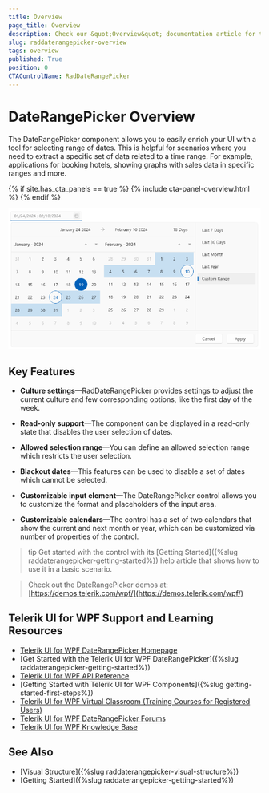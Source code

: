 ```yaml
---
title: Overview
page_title: Overview
description: Check our &quot;Overview&quot; documentation article for the RadDateRangePicker WPF control.
slug: raddaterangepicker-overview
tags: overview
published: True
position: 0
CTAControlName: RadDateRangePicker
---
```


# DateRangePicker Overview

The DateRangePicker component allows you to easily enrich your UI with a tool for selecting range of dates. This is helpful for scenarios where you need to extract a specific set of data related to a time range. For example, applications for booking hotels, showing graphs with sales data in specific ranges and more. 

{% if site.has_cta_panels == true %}
{% include cta-panel-overview.html %}
{% endif %}

![Rad Date Range Overview](images/raddaterangepicker-overview-0.png)

## Key Features

* __Culture settings__&mdash;RadDateRangePicker provides settings to adjust the current culture and few corresponding options, like the first day of the week.

* __Read-only support__&mdash;The component can be displayed in a read-only state that disables the user selection of dates.

* __Allowed selection range__&mdash;You can define an allowed selection range which restricts the user selection.

* __Blackout dates__&mdash;This features can be used to disable a set of dates which cannot be selected.

* __Customizable input element__&mdash;The DateRangePicker control allows you to customize the format and placeholders of the input area.

* __Customizable calendars__&mdash;The control has a set of two calendars that show the current and next month or year, which can be customized via number of properties of the control. 

>tip Get started with the control with its [Getting Started]({%slug raddaterangepicker-getting-started%}) help article that shows how to use it in a basic scenario.

>Check out the DateRangePicker demos at: [https://demos.telerik.com/wpf/](https://demos.telerik.com/wpf/)

## Telerik UI for WPF Support and Learning Resources

* [Telerik UI for WPF DateRangePicker Homepage](https://www.telerik.com/products/wpf/daterangepicker.aspx)
* [Get Started with the Telerik UI for WPF DateRangePicker]({%slug raddaterangepicker-getting-started%})
* [Telerik UI for WPF API Reference](https://docs.telerik.com/devtools/wpf/api/)
* [Getting Started with Telerik UI for WPF Components]({%slug getting-started-first-steps%})
* [Telerik UI for WPF Virtual Classroom (Training Courses for Registered Users)](https://learn.telerik.com/learn/course/external/view/elearning/16/telerik-ui-for-wpf) 
* [Telerik UI for WPF DateRangePicker Forums](https://www.telerik.com/forums/wpf)
* [Telerik UI for WPF Knowledge Base](https://docs.telerik.com/devtools/wpf/knowledge-base)

## See Also  
* [Visual Structure]({%slug raddaterangepicker-visual-structure%})
* [Getting Started]({%slug raddaterangepicker-getting-started%})
